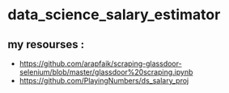 # data_science_salary_estimator

## my resourses :
* https://github.com/arapfaik/scraping-glassdoor-selenium/blob/master/glassdoor%20scraping.ipynb
* https://github.com/PlayingNumbers/ds_salary_proj
                  

